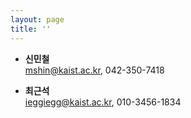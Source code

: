 ```yaml
---
layout: page
title: ''
---
```


- **신민철**  
  [mshin@kaist.ac.kr](mailto:mshin@kaist.ac.kr), 042-350-7418

- **최근석**  
  [ieggiegg@kaist.ac.kr](mailto:ieggiegg@kaist.ac.kr), 010-3456-1834
